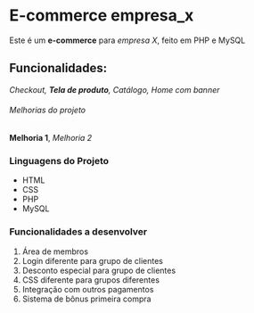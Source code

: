 # E-commerce empresa_x

Este é um **e-commerce** para _empresa X_, feito em PHP e MySQL

## Funcionalidades:

_Checkout, **Tela de produto**, Catálogo, Home com banner_

###### Melhorias do projeto

**Melhoria 1**, _Melhoria 2_

### Linguagens do Projeto

- HTML
- CSS
- PHP
- MySQL

### Funcionalidades a desenvolver

1. Área de membros
1. Login diferente para grupo de clientes
1. Desconto especial para grupo de clientes
1. CSS diferente para grupos diferentes
1. Integração com outros pagamentos
1. Sistema de bônus primeira compra
